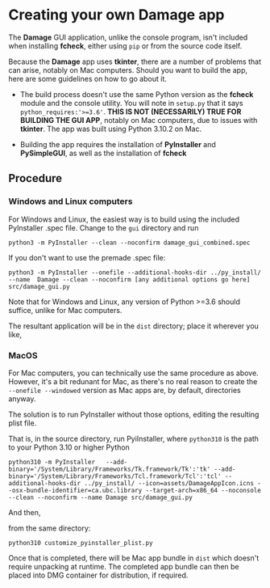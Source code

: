 # Creating your own Damage app

The **Damage** GUI application, unlike the console program, isn't included when installing **fcheck**, either using `pip` or from the source code itself.

Because the **Damage** app uses **tkinter**, there are a number of problems that can arise, notably on Mac computers. Should you want to build the app, here are some guidelines on how to go about it.

* The build process doesn't use the same Python version as the **fcheck** module and the console utility. You will note in `setup.py` that it says `python_requires:'>=3.6'`. **THIS IS NOT (NECESSARILY) TRUE FOR BUILDING THE GUI APP**, notably on Mac computers, due to issues with **tkinter**. The app was built using Python 3.10.2 on Mac.

* Building the app requires the installation of **PyInstaller** and **PySimpleGUI**, as well as the installation of **fcheck**

## Procedure

### Windows and Linux computers
For Windows and Linux, the easiest way is to build using the included PyInstaller .spec file. Change to the `gui` directory and run

`python3 -m PyInstaller --clean --noconfirm damage_gui_combined.spec`

If you don't want to use the premade .spec file:

`python3 -m PyInstaller --onefile --additional-hooks-dir ../py_install/  --name  Damage --clean --noconfirm [any additional options go here] src/damage_gui.py`

Note that for Windows and Linux, any version of Python >=3.6 should suffice, unlike for Mac computers.

The resultant application will be in the `dist` directory; place it wherever you like,

### MacOS

For Mac computers, you can technically use the same procedure as above. However, it's a bit redunant for Mac, as there's no real reason to create the `--onefile --windowed` version as Mac apps are, by default, directories anyway.

The solution is to run PyInstaller without those options, editing the resulting plist file.

That is, in the source directory, run PyiInstaller, where `python310` is the path to your Python 3.10 or higher Python

`python310 -m PyInstaller   --add-binary='/System/Library/Frameworks/Tk.framework/Tk':'tk' --add-binary='/System/Library/Frameworks/Tcl.framework/Tcl':'tcl' --additional-hooks-dir ../py_install/ --icon=assets/DamageAppIcon.icns --osx-bundle-identifier=ca.ubc.library --target-arch=x86_64 --noconsole --clean --noconfirm --name Damage src/damage_gui.py`

And then,

from the same directory:

`python310 customize_pyinstaller_plist.py`

Once that is completed, there will be Mac app bundle in `dist` which doesn't require unpacking at runtime. The completed app bundle can then be placed into DMG container for distribution, if required.
